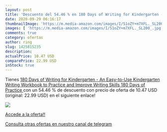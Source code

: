 ```yaml
---
layout: post
title: 'Descuento del 54.46 % en 180 Days of Writing for Kindergarten - A'
date: 2020-09-29 06:16:17
thumbnailImage: 'https://m.media-amazon.com/images/I/51oZY+m7XFL._SL200_.jpg'
images: [ 'https://m.media-amazon.com/images/I/51oZY+m7XFL._SL200_.jpg' ]
comments: true
category: ofertas
author: ring
slug: 1425815235
description:
actualPrice: 10.47 USD
comparePrice: 22.99 USD
inStock: true
---
```


Tienes [180 Days of Writing for Kindergarten - An Easy-to-Use Kindergarten Writing Workbook to Practice and Improve Writing Skills  180 Days of Practice ](https://www.amazon.com/dp/1425815235/?tag=redken08-20) con un 54.46 % de descuento con precio de oferta de 10.47 USD (original: 22.99 USD) en el siguiente enlace!

[![](https://m.media-amazon.com/images/I/51oZY+m7XFL._SL200_.jpg)](https://www.amazon.com/dp/1425815235/?tag=redken08-20)

[Accede a la oferta!!](https://www.amazon.com/dp/1425815235/?tag=redken08-20)

[Consulta otras ofertas en nuestro canal de telegram](https://t.me/s/ofertas25)
